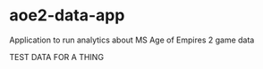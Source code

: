 # aoe2-data-app
Application to run analytics about MS Age of Empires 2 game data

TEST DATA FOR A THING
